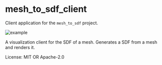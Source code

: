 # mesh_to_sdf_client

Client application for the `mesh_to_sdf` project.

![example](https://raw.githubusercontent.com/Azkellas/mesh_to_sdf/main/client.gif)

A visualization client for the SDF of a mesh.
Generates a SDF from a mesh and renders it.

License: MIT OR Apache-2.0
